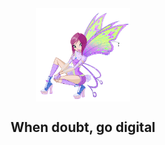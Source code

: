
<div align="center" href="fairy-winx.gif" target="blank"><img align="center" src="fairy-winx.gif" width= "150" /></div>
<h2 align="center"> When doubt, go digital <h2/>
